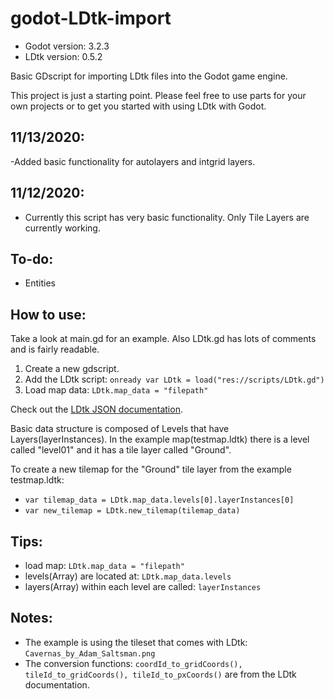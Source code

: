 # godot-LDtk-import
- Godot version: 3.2.3
- LDtk version: 0.5.2

Basic GDscript for importing LDtk files into the Godot game engine.

This project is just a starting point.  Please feel free to use parts for your own projects or to get you started with using LDtk with Godot.

## 11/13/2020:
-Added basic functionality for autolayers and intgrid layers.
## 11/12/2020:
- Currently this script has very basic functionality.  Only Tile Layers are currently working.

## To-do:
- Entities

## How to use:
Take a look at main.gd for an example.  Also LDtk.gd has lots of comments and is fairly readable.

1. Create a new gdscript.
2. Add the LDtk script: `onready var LDtk = load("res://scripts/LDtk.gd")`
3. Load map data: `LDtk.map_data = "filepath"`

Check out the [LDtk JSON documentation](https://github.com/deepnight/ldtk/blob/master/JSON_DOC.md).

Basic data structure is composed of Levels that have Layers(layerInstances).  In the example map(testmap.ldtk) there is a level called "level01" and it has a tile layer called "Ground".

To create a new tilemap for the "Ground" tile layer from the example testmap.ldtk:
- `var tilemap_data = LDtk.map_data.levels[0].layerInstances[0]`
- `var new_tilemap = LDtk.new_tilemap(tilemap_data)`

## Tips:
- load map: `LDtk.map_data = "filepath"`
- levels(Array) are located at: `LDtk.map_data.levels`
- layers(Array) within each level are called: `layerInstances`

## Notes:
- The example is using the tileset that comes with LDtk: `Cavernas_by_Adam_Saltsman.png`
- The conversion functions: `coordId_to_gridCoords(), tileId_to_gridCoords(), tileId_to_pxCoords()` are from the LDtk documentation. 
